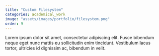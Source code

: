 ```yaml
---
title: "Custom Filesystem"
categories: academical_work
image: "assets/images/portfolio/filesystem.png"
order: 9
---
```


Lorem ipsum dolor sit amet, consectetur adipiscing elit. Fusce bibendum neque eget nunc mattis eu sollicitudin enim tincidunt. Vestibulum lacus tortor, ultricies id dignissim ac, bibendum in velit.